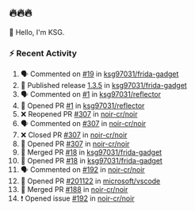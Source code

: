 ## 🔥🔥🔥
👋 Hello, I'm KSG.  

### ⚡ Recent Activity
<!--START_SECTION:activity-->
1. 🗣 Commented on [#19](https://github.com/ksg97031/frida-gadget/issues/19#issuecomment-2155297913) in [ksg97031/frida-gadget](https://github.com/ksg97031/frida-gadget)
2. 🚀 Published release [1.3.5](https://github.com/ksg97031/frida-gadget/releases/tag/1.3.5) in [ksg97031/frida-gadget](https://github.com/ksg97031/frida-gadget)
3. 🗣 Commented on [#1](https://github.com/ksg97031/reflector/pull/1#issuecomment-2134687732) in [ksg97031/reflector](https://github.com/ksg97031/reflector)
4. 💪 Opened PR [#1](https://github.com/ksg97031/reflector/pull/1) in [ksg97031/reflector](https://github.com/ksg97031/reflector)
5. ❌ Reopened PR [#307](https://github.com/noir-cr/noir/pull/307) in [noir-cr/noir](https://github.com/noir-cr/noir)
6. 🗣 Commented on [#307](https://github.com/noir-cr/noir/pull/307#issuecomment-2132045963) in [noir-cr/noir](https://github.com/noir-cr/noir)
7. ❌ Closed PR [#307](https://github.com/noir-cr/noir/pull/307) in [noir-cr/noir](https://github.com/noir-cr/noir)
8. 💪 Opened PR [#307](https://github.com/noir-cr/noir/pull/307) in [noir-cr/noir](https://github.com/noir-cr/noir)
9. 🎉 Merged PR [#18](https://github.com/ksg97031/frida-gadget/pull/18) in [ksg97031/frida-gadget](https://github.com/ksg97031/frida-gadget)
10. 💪 Opened PR [#18](https://github.com/ksg97031/frida-gadget/pull/18) in [ksg97031/frida-gadget](https://github.com/ksg97031/frida-gadget)
11. 🗣 Commented on [#192](https://github.com/noir-cr/noir/issues/192#issuecomment-1860572807) in [noir-cr/noir](https://github.com/noir-cr/noir)
12. 💪 Opened PR [#201122](https://github.com/microsoft/vscode/pull/201122) in [microsoft/vscode](https://github.com/microsoft/vscode)
13. 🎉 Merged PR [#188](https://github.com/noir-cr/noir/pull/188) in [noir-cr/noir](https://github.com/noir-cr/noir)
14. ❗ Opened issue [#192](https://github.com/noir-cr/noir/issues/192) in [noir-cr/noir](https://github.com/noir-cr/noir)
<!--END_SECTION:activity-->
